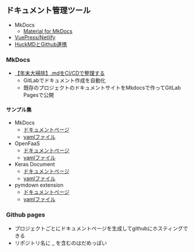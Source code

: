 ## ドキュメント管理ツール
  - MkDocs
    - [Material for MkDocs](https://squidfunk.github.io/mkdocs-material/getting-started/)
  - [VuePress/Netlify](https://qiita.com/ozaki25/items/a1988b01f83f6616b7f9)
  - [HuckMDとGithub連携](https://1o0.jp/blog/post/201908/hugo-by-huckmd-github-netlify/)

### MkDocs
  - [【年末大掃除】.mdをCI/CDで整理する](https://tech-blog.optim.co.jp/entry/2019/12/25/173000)
    - GitLabでドキュメント作成を自動化
    - 既存のプロジェクトのドキュメントサイトをMkdocsで作ってGitLab Pagesで公開
#### サンプル集
  - MkDocs
    - [ドキュメントページ](https://www.mkdocs.org/)
    - [yamlファイル](https://github.com/mkdocs/mkdocs/blob/master/mkdocs.yml)
  - OpenFaaS
    - [ドキュメントページ](https://docs.openfaas.com/)
    - [yamlファイル](https://github.com/openfaas/docs/blob/master/mkdocs.yml)
  - Keras Document
    - [ドキュメントページ](https://keras.io/ja/)
    - [yamlファイル](https://github.com/keras-team/keras-docs-ja/blob/master/mkdocs.yml)
  - pymdown extension
    - [ドキュメントページ](https://facelessuser.github.io/pymdown-extensions/)
    - [yamlファイル](https://github.com/facelessuser/pymdown-extensions/blob/master/mkdocs.yml)

### Github pages
  - プロジェクトごとにドキュメントページを生成してgithubにホスティングできる
  - リポジトリ名に _ を含むのはだめっぽい